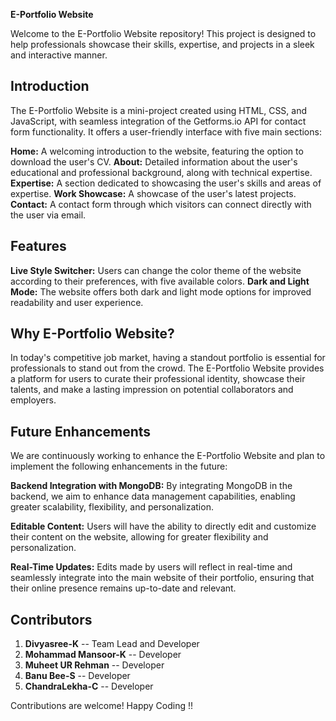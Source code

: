 **E-Portfolio Website**

Welcome to the E-Portfolio Website repository! This project is designed to help professionals showcase their skills, expertise, and projects in a sleek and interactive manner.

## Introduction
The E-Portfolio Website is a mini-project created using HTML, CSS, and JavaScript, with seamless integration of the Getforms.io API for contact form functionality. It offers a user-friendly interface with five main sections:

**Home:** A welcoming introduction to the website, featuring the option to download the user's CV.
**About:** Detailed information about the user's educational and professional background, along with technical expertise.
**Expertise:** A section dedicated to showcasing the user's skills and areas of expertise.
**Work Showcase:** A showcase of the user's latest projects.
**Contact:** A contact form through which visitors can connect directly with the user via email.


## Features

**Live Style Switcher:** Users can change the color theme of the website according to their preferences, with five available colors.
**Dark and Light Mode:** The website offers both dark and light mode options for improved readability and user experience.

## Why E-Portfolio Website?
In today's competitive job market, having a standout portfolio is essential for professionals to stand out from the crowd. The E-Portfolio Website provides a platform for users to curate their professional identity, showcase their talents, and make a lasting impression on potential collaborators and employers.

## Future Enhancements
We are continuously working to enhance the E-Portfolio Website and plan to implement the following enhancements in the future:

**Backend Integration with MongoDB:** By integrating MongoDB in the backend, we aim to enhance data management capabilities, enabling greater scalability, flexibility, and personalization.

**Editable Content:** Users will have the ability to directly edit and customize their content on the website, allowing for greater flexibility and personalization.

**Real-Time Updates:** Edits made by users will reflect in real-time and seamlessly integrate into the main website of their portfolio, ensuring that their online presence remains up-to-date and relevant.


## Contributors

1. **Divyasree-K** -- Team Lead and Developer
2. **Mohammad Mansoor-K** -- Developer
3. **Muheet UR Rehman** -- Developer
4. **Banu Bee-S** -- Developer
5. **ChandraLekha-C** -- Developer


Contributions are welcome!
Happy Coding !!
